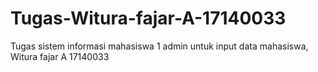 # Tugas-Witura-fajar-A-17140033
Tugas sistem informasi mahasiswa 1 admin untuk input data mahasiswa, Witura fajar A 17140033
